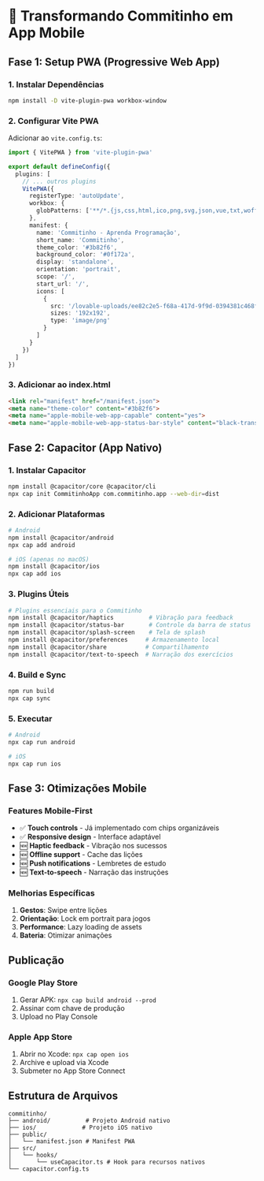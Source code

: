 # 📱 Transformando Commitinho em App Mobile

## Fase 1: Setup PWA (Progressive Web App)

### 1. Instalar Dependências
```bash
npm install -D vite-plugin-pwa workbox-window
```

### 2. Configurar Vite PWA
Adicionar ao `vite.config.ts`:
```typescript
import { VitePWA } from 'vite-plugin-pwa'

export default defineConfig({
  plugins: [
    // ... outros plugins
    VitePWA({
      registerType: 'autoUpdate',
      workbox: {
        globPatterns: ['**/*.{js,css,html,ico,png,svg,json,vue,txt,woff2}']
      },
      manifest: {
        name: 'Commitinho - Aprenda Programação',
        short_name: 'Commitinho',
        theme_color: '#3b82f6',
        background_color: '#0f172a',
        display: 'standalone',
        orientation: 'portrait',
        scope: '/',
        start_url: '/',
        icons: [
          {
            src: '/lovable-uploads/ee82c2e5-f68a-417d-9f9d-0394381c468f.png',
            sizes: '192x192',
            type: 'image/png'
          }
        ]
      }
    })
  ]
})
```

### 3. Adicionar ao index.html
```html
<link rel="manifest" href="/manifest.json">
<meta name="theme-color" content="#3b82f6">
<meta name="apple-mobile-web-app-capable" content="yes">
<meta name="apple-mobile-web-app-status-bar-style" content="black-translucent">
```

## Fase 2: Capacitor (App Nativo)

### 1. Instalar Capacitor
```bash
npm install @capacitor/core @capacitor/cli
npx cap init CommitinhoApp com.commitinho.app --web-dir=dist
```

### 2. Adicionar Plataformas
```bash
# Android
npm install @capacitor/android
npx cap add android

# iOS (apenas no macOS)
npm install @capacitor/ios
npx cap add ios
```

### 3. Plugins Úteis
```bash
# Plugins essenciais para o Commitinho
npm install @capacitor/haptics          # Vibração para feedback
npm install @capacitor/status-bar       # Controle da barra de status  
npm install @capacitor/splash-screen    # Tela de splash
npm install @capacitor/preferences     # Armazenamento local
npm install @capacitor/share           # Compartilhamento
npm install @capacitor/text-to-speech  # Narração dos exercícios
```

### 4. Build e Sync
```bash
npm run build
npx cap sync
```

### 5. Executar
```bash
# Android
npx cap run android

# iOS
npx cap run ios
```

## Fase 3: Otimizações Mobile

### Features Mobile-First
- ✅ **Touch controls** - Já implementado com chips organizáveis
- ✅ **Responsive design** - Interface adaptável
- 🆕 **Haptic feedback** - Vibração nos sucessos
- 🆕 **Offline support** - Cache das lições
- 🆕 **Push notifications** - Lembretes de estudo
- 🆕 **Text-to-speech** - Narração das instruções

### Melhorias Específicas
1. **Gestos**: Swipe entre lições
2. **Orientação**: Lock em portrait para jogos
3. **Performance**: Lazy loading de assets
4. **Bateria**: Otimizar animações

## Publicação

### Google Play Store
1. Gerar APK: `npx cap build android --prod`
2. Assinar com chave de produção
3. Upload no Play Console

### Apple App Store  
1. Abrir no Xcode: `npx cap open ios`
2. Archive e upload via Xcode
3. Submeter no App Store Connect

## Estrutura de Arquivos
```
commitinho/
├── android/          # Projeto Android nativo
├── ios/             # Projeto iOS nativo
├── public/
│   └── manifest.json # Manifest PWA
├── src/
│   └── hooks/
│       └── useCapacitor.ts # Hook para recursos nativos
└── capacitor.config.ts
```